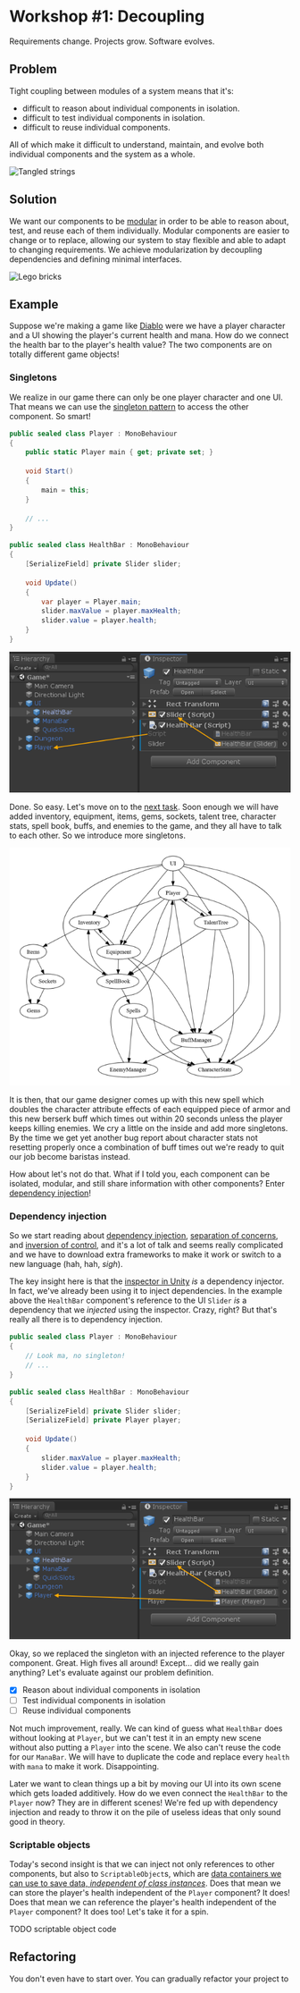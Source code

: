 # Workshop #1: Decoupling

Requirements change. Projects grow. Software evolves.

## Problem

Tight coupling between modules of a system means that it's:
- difficult to reason about individual components in isolation.
- difficult to test individual components in isolation.
- difficult to reuse individual components.

All of which make it difficult to understand, maintain, and evolve both individual components and the system as a whole.

![Tangled strings](https://cdn.pixabay.com/photo/2016/06/28/10/49/thread-1484387_640.jpg "Good luck figuring it out.")

## Solution

We want our components to be [modular](https://en.wikipedia.org/wiki/Modular_programming) in order to be able to reason about, test, and reuse each of them individually. Modular components are easier to change or to replace, allowing our system to stay flexible and able to adapt to changing requirements. We achieve modularization by decoupling dependencies and defining minimal interfaces.

![Lego bricks](https://upload.wikimedia.org/wikipedia/commons/thumb/1/19/Lego_bricks.jpg/640px-Lego_bricks.jpg "Be LEGO, my friend.")

## Example

Suppose we're making a game like [Diablo](https://en.wikipedia.org/wiki/Diablo_(video_game)) were we have a player character and a UI showing the player's current health and mana. How do we connect the health bar to the player's health value? The two components are on totally different game objects!

### Singletons

We realize in our game there can only be one player character and one UI. That means we can use the [singleton pattern](https://en.wikipedia.org/wiki/Singleton_pattern) to access the other component. So smart!

```csharp
public sealed class Player : MonoBehaviour
{
    public static Player main { get; private set; }

    void Start()
    {
        main = this;
    }
    
    // ...
}
```

```csharp
public sealed class HealthBar : MonoBehaviour
{
    [SerializeField] private Slider slider;

    void Update()
    {
        var player = Player.main;
        slider.maxValue = player.maxHealth;
        slider.value = player.health;
    }
}
```

![Health bar](/Workshop1/Documentation/HealthBar.png "Brilliant!")

Done. So easy. Let's move on to the [next task](https://www.reddit.com/r/restofthefuckingowl/). Soon enough we will have added inventory, equipment, items, gems, sockets, talent tree, character stats, spell book, buffs, and enemies to the game, and they all have to talk to each other. So we introduce more singletons.

![Dependency graph](/Workshop1/Documentation/Dependencies.png "Ship it!")

It is then, that our game designer comes up with this new spell which doubles the character attribute effects of each equipped piece of armor and this new berserk buff which times out within 20 seconds unless the player keeps killing enemies. We cry a little on the inside and add more singletons. By the time we get yet another bug report about character stats not resetting properly once a combination of buff times out we're ready to quit our job become baristas instead.

How about let's not do that. What if I told you, each component can be isolated, modular, and still share information with other components? Enter [dependency injection](https://en.wikipedia.org/wiki/Dependency_injection)!

### Dependency injection

So we start reading about [dependency injection](https://en.wikipedia.org/wiki/Dependency_injection), [separation of concerns](https://en.wikipedia.org/wiki/Separation_of_concerns), and [inversion of control](https://en.wikipedia.org/wiki/Inversion_of_control), and it's a lot of talk and seems really complicated and we have to download extra frameworks to make it work or switch to a new language (hah, hah, *sigh*).

The key insight here is that the [inspector in Unity](https://docs.unity3d.com/Manual/UsingTheInspector.html) *is* a dependency injector. In fact, we've already been using it to inject dependencies. In the example above the `HealthBar` component's reference to the UI `Slider` *is* a dependency that we *injected* using the inspector. Crazy, right? But that's really all there is to dependency injection.

```csharp
public sealed class Player : MonoBehaviour
{
    // Look ma, no singleton!
    // ...
}
```

```csharp
public sealed class HealthBar : MonoBehaviour
{
    [SerializeField] private Slider slider;
    [SerializeField] private Player player;

    void Update()
    {
        slider.maxValue = player.maxHealth;
        slider.value = player.health;
    }
}
```

![Health bar version 2](/Workshop1/Documentation/HealthBar2.png "Did we gain anything though?")

Okay, so we replaced the singleton with an injected reference to the player component. Great. High fives all around! Except... did we really gain anything? Let's evaluate against our problem definition.

- [x] Reason about individual components in isolation
- [ ] Test individual components in isolation
- [ ] Reuse individual components

Not much improvement, really. We can kind of guess what `HealthBar` does without looking at `Player`, but we can't test it in an empty new scene without also putting a `Player` into the scene. We also can't reuse the code for our `ManaBar`. We will have to duplicate the code and replace every `health` with `mana` to make it work. Disappointing.

Later we want to clean things up a bit by moving our UI into its own scene which gets loaded additively. How do we even connect the `HealthBar` to the `Player` now? They are in different scenes! We're fed up with dependency injection and ready to throw it on the pile of useless ideas that only sound good in theory.

### Scriptable objects

Today's second insight is that we can inject not only references to other components, but also to `ScriptableObject`s, which are [data containers we can use to save data, *independent of class instances*](https://docs.unity3d.com/Manual/class-ScriptableObject.html). Does that mean we can store the player's health independent of the `Player` component? It does! Does that mean we can reference the player's health independent of the `Player` component? It does too! Let's take it for a spin.

TODO scriptable object code

## Refactoring

You don't even have to start over. You can gradually refactor your project to 
